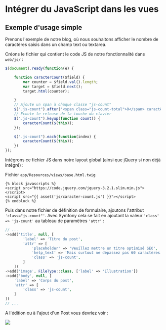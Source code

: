 # Intégrer du JavaScript dans les vues

## Exemple d'usage simple

Prenons l'exemple de notre blog, où nous souhaitons afficher le nombre de caractères saisis dans un champ text ou textarea.

Créons le fichier qui contient le code JS de notre fonctionnalité dans `web/js/` :

```js
$(document).ready(function(e) {

    function caracterCount($field) {
        var counter = $field.val().length;
        var target = $field.next();
        target.html(counter);

    }
    // Ajoute un span à chaque classe "js-count"
    $(".js-count").after('<span class="js-count-total">0</span> caractères saisis.');
    // Ecoute le release de la touche du clavier
    $(".js-count").keyup(function count() {
        caracterCount($(this));
    });

    $(".js-count").each(function(index) {
        caracterCount($(this));
    })
});
```
Intégrons ce fichier JS dans notre layout global (ainsi que jQuery si non déjà intégré) :

Fichier `app/Resources/views/base.html.twig`

```twig
{% block javascripts %}
<script src="https://code.jquery.com/jquery-3.2.1.slim.min.js"></script>
<script src="{{ asset('js/caracter-count.js') }}"></script>
{% endblock %}
```

Puis dans notre fichier de définition de formulaire, ajoutons l'attribut `'class="js-count"'`. Avec Symfony cela se fait en ajoutant la valeur `'class' => 'js-count'` au tableau de paramètres `'attr'` :

```php
// ...
->add('title', null, [
        'label' => 'Titre du post',
        'attr' => [
            'placeholder' => 'Veuillez mettre un titre optimisé SEO',
            'help_text' => 'Mais surtout ne dépassez pas 60 caractères.',
            'class' => 'js-count',
        ]
    ])
->add('image', FileType::class, ['label' => 'Illustration'])
->add('body', null, [
    'label' => 'Corps du post',
    'attr' => [
        'class' => 'js-count',
    ]
])
// ...
```
A l'édition ou à l'ajout d'un Post vous devriez voir :

![](img/twig-js-car-count.png)